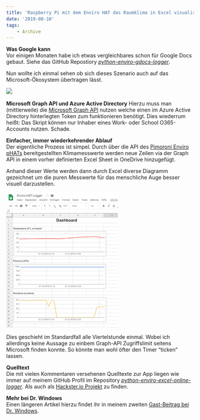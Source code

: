 ```yaml
---
title: 'Raspberry Pi mit dem Enviro HAT das Raumklima in Excel visualisieren'
date: '2019-08-10'
tags:
    - Archive
---
```


**Was Google kann**  
Vor einigen Monaten habe ich etwas vergleichbares schon für Google Docs gebaut. Siehe das GitHub Repostiory *[python-enviro-gdocs-logger](https://github.com/tscholze/python-enviro-gdocs-logger)*.  
  
Nun wollte ich einmal sehen ob sich dieses Szenario auch auf das Microsoft-Ökosystem übertragen lässt.

![](assets/tscholze-phat-logger-excel.png)

**Microsoft Graph API und Azure Active Directory** Hierzu muss man (mittlerweile) die [Microsoft Graph API](https://developer.microsoft.com/de-de/graph/) nutzen welche einen im Azure Active Directory hinterlegten Token zum funktionieren benötigt. Dies wiederrum heißt: Das Skript können nur Inhaber eines Work- oder School O365-Accounts nutzen. Schade.

**Einfacher, immer wiederkehrender Ablauf**  
Der eigentliche Prozess ist simpel. Durch über die API des [Pimoroni Enviro pHATs](https://shop.pimoroni.com/products/enviro-phat) bereitgestellten Klimamesswerte werden neue Zeilen via der Graph API in einem vorher definierten Excel Sheet in OneDrive hinzugefügt.  
  
Anhand dieser Werte werden dann durch Excel diverse Diagramm gezeichnet um die puren Messwerte für das menschliche Auge besser visuell darzustellen.

![](https://raw.githubusercontent.com/tscholze/python-enviro-gdocs-logger/master/docs/dashboard.png)

Dies geschieht im Standardfall alle Viertelstunde einmal. Wobei ich allerdings keine Aussage zu einbem Graph-API Zugriffslimit seitens Microsoft finden konnte. So könnte man wohl öfter den Timer “ticken” lassen.

**Quelltext**  
Die mit vielen Kommentaren versehenen Quelltexte zur App liegen wie immer auf meinem GitHub Profil im Repository [*python-enviro-excel-online-logger*](https://github.com/tscholze/python-enviro-excel-online-logger). Als auch als [Hackster.io Projekt](https://www.hackster.io/tscholze/pimoroni-enviro-phat-to-o365-excel-logger-5e9f03) zu finden.

**Mehr bei Dr. Windows**  
Einen längeren Artikel hierzu findet ihr in meinem zweiten [Gast-Beitrag bei Dr. Windows](https://www.drwindows.de/news/wochenendprojekt-mit-dem-raspberry-pi-das-raumklima-in-excel-visualisieren).